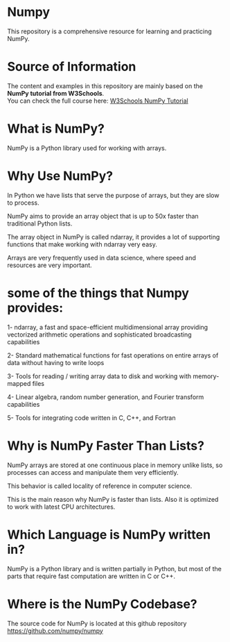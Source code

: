 # Numpy
This repository is a comprehensive resource for learning and practicing NumPy.

# Source of Information
The content and examples in this repository are mainly based on the **NumPy tutorial from W3Schools**.  
You can check the full course here: [W3Schools NumPy Tutorial](https://www.w3schools.com/python/numpy_intro.asp)

# What is NumPy?
NumPy is a Python library used for working with arrays.

# Why Use NumPy?
In Python we have lists that serve the purpose of arrays, but they are slow to process.

NumPy aims to provide an array object that is up to 50x faster than traditional Python lists.

The array object in NumPy is called ndarray, it provides a lot of supporting functions that make working with ndarray very easy.

Arrays are very frequently used in data science, where speed and resources are very important.

# some of the things that Numpy provides:
1- ndarray, a fast and space-efficient multidimensional array providing vectorized arithmetic operations and sophisticated broadcasting capabilities

2- Standard mathematical functions for fast operations on entire arrays of data without having to write loops

3- Tools for reading / writing array data to disk and working with memory-mapped files

4- Linear algebra, random number generation, and Fourier transform capabilities

5- Tools for integrating code written in C, C++, and Fortran

# Why is NumPy Faster Than Lists?
NumPy arrays are stored at one continuous place in memory unlike lists, so processes can access and manipulate them very efficiently.

This behavior is called locality of reference in computer science.

This is the main reason why NumPy is faster than lists. Also it is optimized to work with latest CPU architectures.

# Which Language is NumPy written in?
NumPy is a Python library and is written partially in Python, but most of the parts that require fast computation are written in C or C++.

# Where is the NumPy Codebase?
The source code for NumPy is located at this github repository  https://github.com/numpy/numpy


